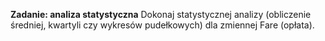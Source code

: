 **Zadanie: analiza statystyczna**
Dokonaj statystycznej analizy (obliczenie średniej, kwartyli czy wykresów pudełkowych) dla zmiennej Fare (opłata). 
